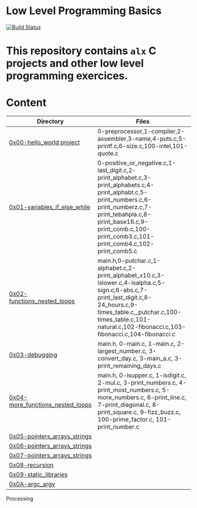 # Low Level Programming Basics

[![Build Status](https://travis-ci.org/joemccann/dillinger.svg?branch=master)](https://github.com/alxstudent-se/alx-system_engineering-devops.git)




# This repository contains `alx` C projects and other low level programming exercices.



# Content
Directory | Files
--------- | -----
[0x00-hello_world project](https://github.com/alxstudent-se/alx-low_level_programming/tree/master/0x00-hello_world) | 0-preprocessor,1-compiler,2-assembler,3-name,4-puts.c,5-printf.c,6-size.c,100-intel,101-quote.c
[0x01-variables_if_else_while](https://github.com/alxstudent-se/alx-low_level_programming/tree/master/0x01-variables_if_else_while) | 0-positive_or_negative.c,1-last_digit.c,2-print_alphabet.c,3-print_alphabets.c,4-print_alphabt.c,5-print_numbers.c,6-print_numberz.c,7-print_tebahpla.c,8-print_base16.c,9-print_comb.c,100-print_comb3.c,101-print_comb4.c,102-print_comb5.c
[0x02-functions_nested_loops](https://github.com/alxstudent-se/alx-low_level_programming/tree/master/0x02-functions_nested_loops) | main.h,0-putchar.c,1-alphabet.c,2-print_alphabet_x10.c,3-islower.c,4-isalpha.c,5-sign.c,6-abs.c,7-print_last_digit.c,8-24_hours.c,9-times_table.c,_putchar.c,100-times_table.c,101-natural.c,102-fibonacci.c,103-fibonacci.c,104-fibonacci.c
[0x03-debugging](https://github.com/alxstudent-se/alx-low_level_programming/tree/master/0x03-debugging) | main.h, 0-main.c, 1-main.c, 2-largest_number.c, 3-convert_day.c, 3-main_a.c, 3-print_remaining_days.c
[0x04-more_functions_nested_loops](https://github.com/alxstudent-se/alx-low_level_programming/tree/master/0x04-more_functions_nested_loops) | main.h, 0-isupper.c, 1-isdigit.c, 2-mul.c, 3-print_numbers.c, 4-print_most_numbers.c, 5-more_numbers.c, 6-print_line.c, 7-print_diagonal.c, 8-print_square.c, 9-fizz_buzz.c, 100-prime_factor.c, 101-print_number.c
[0x05-pointers_arrays_strings](https://github.com/alxstudent-se/alx-low_level_programming/tree/master/0x05-pointers_arrays_strings) | 
[0x06-pointers_arrays_strings](https://github.com/alxstudent-se/alx-low_level_programming/tree/master/0x06-pointers_arrays_strings) |
[0x07-pointers_arrays_strings](https://github.com/alxstudent-se/alx-low_level_programming/tree/master/0x07-pointers_arrays_strings) |
[0x08-recursion](https://github.com/alxstudent-se/alx-low_level_programming/tree/master/0x08-recursion) |
[0x09-static_libraries](https://github.com/alxstudent-se/alx-low_level_programming/tree/master/0x09-static_libraries) |
[0x0A-argc_argv](https://github.com/alxstudent-se/alx-low_level_programming/tree/master/0x0A-argc_argv) |

Processing 
